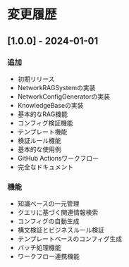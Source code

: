 



# 変更履歴

## [1.0.0] - 2024-01-01

### 追加
- 初期リリース
- NetworkRAGSystemの実装
- NetworkConfigGeneratorの実装
- KnowledgeBaseの実装
- 基本的なRAG機能
- コンフィグ検証機能
- テンプレート機能
- 検証ルール機能
- 基本的な使用例
- GitHub Actionsワークフロー
- 完全なドキュメント

### 機能
- 知識ベースの一元管理
- クエリに基づく関連情報検索
- コンフィグの自動生成
- 構文検証とビジネスルール検証
- テンプレートベースのコンフィグ生成
- バッチ処理機能
- ワークフロー連携機能





